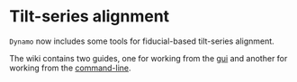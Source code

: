 # Tilt-series alignment

`Dynamo` now includes some tools for fiducial-based tilt-series alignment.

The wiki contains two guides, one for working from the [gui](https://wiki.dynamo.biozentrum.unibas.ch/w/index.php/Walkthrough_on_GUI_based_tilt_series_alignment) and another for working from the [command-line](https://wiki.dynamo.biozentrum.unibas.ch/w/index.php/Walkthrough_on_command_line_based_tilt_series_alignment).